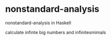 nonstandard-analysis
====================

nonstandard-analysis in Haskell


calculate infinte big numbers and infinitesmimals
